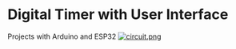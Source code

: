 # Digital Timer with User Interface
Projects with Arduino and ESP32
[![circuit.png](https://i.postimg.cc/j20DYNrF/circuit.png)](https://postimg.cc/MM56ynH7)
